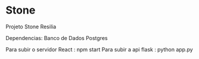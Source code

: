 # Stone
Projeto Stone Resilia

Dependencias: 
Banco de Dados Postgres

Para subir o servidor React : npm start
Para subir a api flask : python app.py
